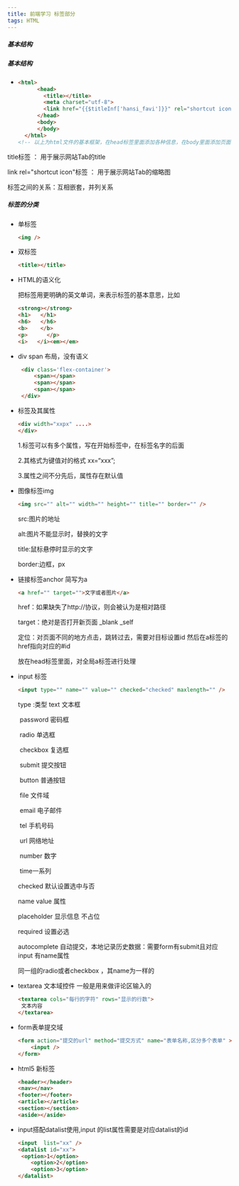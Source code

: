 ```yaml
---
title: 前端学习 标签部分
tags: HTML
---
```

##### 基本结构
<!--more-->


##### 基本结构

- ```html
  <html>
    	<head>	
          <title></title>
          <meta charset="utf-8">
          <link href="{{$titleInf['hansi_favi']}}" rel="shortcut icon" type="image/x-icon">
    	</head>
    	<body>
    	</body>
    </html>
  <!-- 以上为html文件的基本框架，在head标签里面添加各种信息，在body里面添加页面信息 -->
  ```

title标签 ： 用于展示网站Tab的title

link rel="shortcut icon"标签 ： 用于展示网站Tab的缩略图

标签之间的关系：互相嵌套，并列关系

##### 标签的分类

- 单标签

  ```html
  <img />
  ```

- 双标签

  ```html
  <title></title>
  ```

- HTML的语义化

  把标签用更明确的英文单词，来表示标签的基本意思，比如

  ```html
  <strong></strong>  
  <h1>   </h1>
  <h6>   </h6>
  <b>    </b>
  <p>	   </p>
  <i>   </i><em></em>
  ```

- div span 布局，没有语义

   ```html
	<div class='flex-container'>
		<span></span>
		<span></span>
		<span></span>
	</div>
  ```
  
- 标签及其属性

  ```html
  <div width="xxpx" ....>
  </div>
  ```

  1.标签可以有多个属性，写在开始标签中，在标签名字的后面

  2.其格式为键值对的格式  xx=“xxx”;

  3.属性之间不分先后，属性存在默认值

- 图像标签img

  ```html
  <img src="" alt="" width="" height="" title="" border="" />
  ```

  src:图片的地址

  alt:图片不能显示时，替换的文字

  title:鼠标悬停时显示的文字

  border:边框，px

- 链接标签anchor  简写为a

  ```html
  <a href="" target="">文字或者图片</a>
  ```

  href：如果缺失了http://协议，则会被认为是相对路径

  target：绝对是否打开新页面 _blank  _self

  定位：对页面不同的地方点击，跳转过去，需要对目标设置id 然后在a标签的href指向对应的#id

  <base  target="" /> 放在head标签里面，对全局a标签进行处理
  
- input 标签

   ```html
   <input type="" name="" value="" checked="checked" maxlength="" />
   ```

   type :类型  text   文本框

   ​                    password  密码框

   ​					radio  单选框

   ​					checkbox 复选框

   ​					submit  提交按钮

   ​					button  普通按钮

   ​					file   文件域

   ​					email 电子邮件

   ​					tel 手机号码

   ​					url 网络地址

   ​					number 数字

   ​					time一系列

   checked   默认设置选中与否

   name  value 属性  

   placeholder 显示信息 不占位

   required  设置必选

   autocomplete  自动提交，本地记录历史数据：需要form有submit且对应input 有name属性

   同一组的radio或者checkbox ，其name为一样的

- textarea 文本域控件 一般是用来做评论区输入的

   ```html
   <textarea cols="每行的字符" rows="显示的行数">
   	文本内容
   </textarea>
   ```

- form表单提交域

   ```html
   <form action="提交的url" method="提交方式" name="表单名称,区分多个表单" >
       <input />
   </form>
   ```

- html5 新标签

   ```html
   <header></header>
   <nav></nav>
   <footer></footer>
   <article></article>
   <section></section>
   <aside></aside>
   ```

- input搭配datalist使用,input 的list属性需要是对应datalist的id 

   ```html
   <input  list="xx" />
   <datalist id="xx">
   	<option>1</option>
       <option>2</option>
       <option>3</option>
   </datalist>
   ```

   



